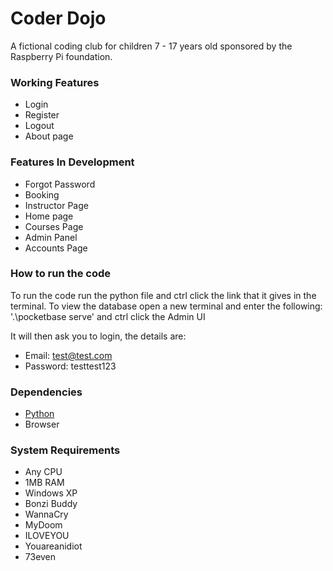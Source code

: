 # Coder Dojo

A fictional coding club for children 7 - 17 years old sponsored by the Raspberry Pi foundation.

### Working Features

- Login
- Register
- Logout
- About page

### Features In Development

- Forgot Password
- Booking
- Instructor Page
- Home page
- Courses Page
- Admin Panel
- Accounts Page

### How to run the code

To run the code run the python file and ctrl click the link that it gives in the terminal.
To view the database open a new terminal and enter the following:
'.\pocketbase serve' and ctrl click the Admin UI

It will then ask you to login, the details are:
- Email: test@test.com
- Password: testtest123

### Dependencies

- [Python](https://www.python.org/downloads/)
- Browser

### System Requirements

- Any CPU
- 1MB RAM
- Windows XP
- Bonzi Buddy
- WannaCry
- MyDoom
- ILOVEYOU
- Youareanidiot
- 73even
